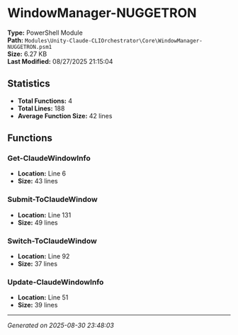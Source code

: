 # WindowManager-NUGGETRON

**Type:** PowerShell Module  
**Path:** `Modules\Unity-Claude-CLIOrchestrator\Core\WindowManager-NUGGETRON.psm1`  
**Size:** 6.27 KB  
**Last Modified:** 08/27/2025 21:15:04  

## Statistics

- **Total Functions:** 4
- **Total Lines:** 188
- **Average Function Size:** 42 lines

## Functions


### Get-ClaudeWindowInfo

- **Location:** Line 6
- **Size:** 43 lines

 
### Submit-ToClaudeWindow

- **Location:** Line 131
- **Size:** 49 lines

 
### Switch-ToClaudeWindow

- **Location:** Line 92
- **Size:** 37 lines

 
### Update-ClaudeWindowInfo

- **Location:** Line 51
- **Size:** 39 lines



---
*Generated on 2025-08-30 23:48:03*
